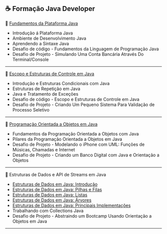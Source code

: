 
☕ Formação Java Developer
----

📃 [Fundamentos da Plataforma Java]((https://glysns.gitbook.io/java-basico))
- Introdução á Plataforma Java
- Ambiente de Desenvolvimento Java
- Aprendendo a Sintaxe Java
- Desafio de código - Fundamentos da Linguagem de Programação Java
- Desafio de Projeto - Simulando Uma Conta Bancária Através Do Terminal/Console

----

📃 [Escopo e Estruturas de Controle em Java](https://glysns.gitbook.io/java-basico/controle-de-fluxo/conceito)
- Introdução e Estruturas Condicionais com Java
- Estruturas de Repetição em Java
- Java e Tratamento de Exceções
- Desafio de código - Escopo e Estruturas de Controle em Java
- Desafio de Projeto - Criando Um Pequeno Sistema Para Validação de Processo Seletivo

----

📃 [Programação Orientada a Objetos em Java](https://glysns.gitbook.io/java-basico/programacao-orientada-a-objetos/conceito-de-poo)
- Fundamentos da Programação Orientada a Objetos com Java
- Pilares da Programação Orientada a Objetos em Java
- Desafio de Projeto - Modelando o iPhone com UML: Funções de Músicas, Chamadas e Internet
- Desafio de Projeto - Criando um Banco Digital com Java e Orientação a Objetos

----

📃 Estruturas de Dados e API de Streams em Java
- [Estruturas de Dados em Java: Introdução](https://github.com/jrdutra/estruturaDeDadosJavaDio/tree/main/apresentacoes/Aula1)
- [Estruturas de Dados em Java: Pilhas e Filas](https://github.com/jrdutra/estruturaDeDadosJavaDio/tree/main/apresentacoes/Aula2)
- [Estruturas de Dados em Java: Listas](https://github.com/jrdutra/estruturaDeDadosJavaDio/tree/main/apresentacoes/Aula4)
- [Estruturas de Dados em Java: Árvores](https://github.com/jrdutra/estruturaDeDadosJavaDio/tree/main/apresentacoes/Aula7)
- [Estruturas de Dados em Java: Principais Implementações](https://github.com/jrdutra/estruturaDeDadosJavaDio/tree/main/apresentacoes/Aula8)
- Trabalhando com Collections Java
- Desafio de Projeto - Abstraindo um Bootcamp Usando Orientação a Objetos em Java

----